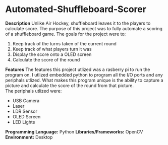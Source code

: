 # Automated-Shuffleboard-Scorer

**Description**
Unlike Air Hockey, shuffleboard leaves it to the players to calculate score. The purpose of this project was to fully automate a scoring of a shuffleboard game. The goals for the project were to:
  1. Keep track of the turns taken of the current round
  2. Keep track of what players turn it was
  3. Display the score onto a OLED screen
  4. Calculate the score of the round

**Features**
The features this project utlized was a rasberry pi to run the program on. I utlized embedded python to program all the I/O ports and any periphals utlized. What makes this program unique is the ability to capture a picture and calculate the score of the round from that picture.  
The periphals utlized were:
  * USB Camera
  * Laser
  * LDR Sensor
  * OLED Screen
  * LED Lights

**Programming Language:** Python
**Libraries/Frameworks:** OpenCV
**Environment:** Desktop
